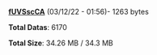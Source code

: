 [**fUVSscCA**](/data/fUVSscCA.txt) (03/12/22 - 01:56)- 1263 bytes

**Total Datas**: 6170

**Total Size**: 34.26 MB / 34.3 MB